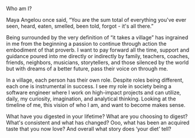 Who am I?

 Maya Angelou once said, “You are the sum total of everything you've ever seen, heard, eaten, 
smelled, been told, forgot - it's all there.” 

 Being surrounded by the very definition of “it takes a village” has ingrained in me from the 
beginning a passion to continue through action the embodiment of that proverb. I want to pay forward 
all the time, support and guidance poured into me directly or indirectly by family, teachers, 
coaches, friends, neighbors, musicians, storytellers, and those silenced by the world but with 
dreams of a better future, pass their voice on through me. 

 In a village, each person has their own role. Despite roles being different, each one is 
instrumental in success. I see my role in society being a software engineer where I work on 
high-impact projects and can utilize, daily, my curiosity, imagination, and analytical thinking. 
Looking at the timeline of me, this vision of who I am, and want to become makes sense.

 What have you digested in your lifetime? What are you choosing to digest? What's consistent and 
what has changed? Ooo, what has been an acquired taste that you now love? And overall what story 
does ‘your diet’ tell?
